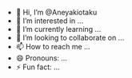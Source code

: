 - 👋 Hi, I’m @Aneyakiotaku
- 👀 I’m interested in ...
- 🌱 I’m currently learning ...
- 💞️ I’m looking to collaborate on ...
- 📫 How to reach me ...
- 😄 Pronouns: ...
- ⚡ Fun fact: ...

<!---
Aneyakiotaku/Aneyakiotaku is a ✨ special ✨ repository because its `README.md` (this file) appears on your GitHub profile.
You can click the Preview link to take a look at your changes.
--->
